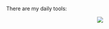 There are my daily tools: 

<p align="center">
  <a href="https://skillicons.dev">
    <img src="https://skillicons.dev/icons?i=git,github,vscode,cmake,neovim,cpp,c,python,matlab,ros,qt" />
  </a>
</p>
